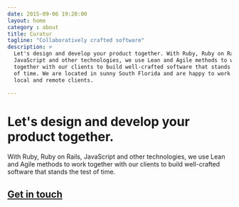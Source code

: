 ```yaml
---
date: 2015-09-06 19:20:00
layout: home
category : about
title: Curatur
tagline: "Collaboratively crafted software"
description: >
  Let's design and develop your product together. With Ruby, Ruby on Rails,
  JavaScript and other technologies, we use Lean and Agile methods to work
  together with our clients to build well-crafted software that stands the test
  of time. We are located in sunny South Florida and are happy to work with both
  local and remote clients.
 
---
```


# Let's design and develop your product together.

With Ruby, Ruby on Rails, JavaScript and other technologies, we use Lean
and Agile methods to work together with our clients to build well-crafted
software that stands the test of time.

## [Get in touch](/pages/contact.html)
